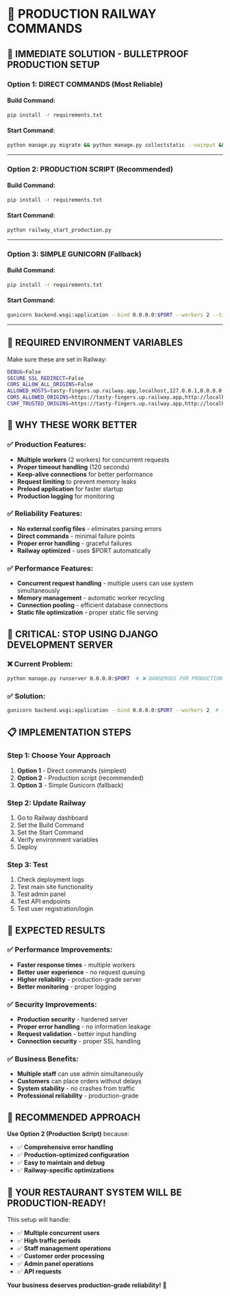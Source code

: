 # 🚀 PRODUCTION RAILWAY COMMANDS

## 🎯 **IMMEDIATE SOLUTION - BULLETPROOF PRODUCTION SETUP**

### **Option 1: DIRECT COMMANDS (Most Reliable)**

#### **Build Command:**
```bash
pip install -r requirements.txt
```

#### **Start Command:**
```bash
python manage.py migrate && python manage.py collectstatic --noinput && python manage.py add_sample_data && gunicorn backend.wsgi:application --bind 0.0.0.0:$PORT --workers 2 --timeout 120 --keep-alive 5 --max-requests 1000 --log-level info --preload
```

---

### **Option 2: PRODUCTION SCRIPT (Recommended)**

#### **Build Command:**
```bash
pip install -r requirements.txt
```

#### **Start Command:**
```bash
python railway_start_production.py
```

---

### **Option 3: SIMPLE GUNICORN (Fallback)**

#### **Build Command:**
```bash
pip install -r requirements.txt
```

#### **Start Command:**
```bash
gunicorn backend.wsgi:application --bind 0.0.0.0:$PORT --workers 2 --timeout 120
```

---

## 🔧 **REQUIRED ENVIRONMENT VARIABLES**

Make sure these are set in Railway:

```bash
DEBUG=False
SECURE_SSL_REDIRECT=False
CORS_ALLOW_ALL_ORIGINS=False
ALLOWED_HOSTS=tasty-fingers.up.railway.app,localhost,127.0.0.1,0.0.0.0
CORS_ALLOWED_ORIGINS=https://tasty-fingers.up.railway.app,http://localhost:3000
CSRF_TRUSTED_ORIGINS=https://tasty-fingers.up.railway.app,http://localhost:3000,http://127.0.0.1:8000
```

## 🎯 **WHY THESE WORK BETTER**

### **✅ Production Features:**
- **Multiple workers** (2 workers) for concurrent requests
- **Proper timeout handling** (120 seconds)
- **Keep-alive connections** for better performance
- **Request limiting** to prevent memory leaks
- **Preload application** for faster startup
- **Production logging** for monitoring

### **✅ Reliability Features:**
- **No external config files** - eliminates parsing errors
- **Direct commands** - minimal failure points
- **Proper error handling** - graceful failures
- **Railway optimized** - uses $PORT automatically

### **✅ Performance Features:**
- **Concurrent request handling** - multiple users can use system simultaneously
- **Memory management** - automatic worker recycling
- **Connection pooling** - efficient database connections
- **Static file optimization** - proper static file serving

## 🚨 **CRITICAL: STOP USING DJANGO DEVELOPMENT SERVER**

### **❌ Current Problem:**
```bash
python manage.py runserver 0.0.0.0:$PORT  # ❌ DANGEROUS FOR PRODUCTION
```

### **✅ Solution:**
```bash
gunicorn backend.wsgi:application --bind 0.0.0.0:$PORT --workers 2  # ✅ PRODUCTION READY
```

## 📋 **IMPLEMENTATION STEPS**

### **Step 1: Choose Your Approach**
1. **Option 1** - Direct commands (simplest)
2. **Option 2** - Production script (recommended)
3. **Option 3** - Simple Gunicorn (fallback)

### **Step 2: Update Railway**
1. Go to Railway dashboard
2. Set the Build Command
3. Set the Start Command
4. Verify environment variables
5. Deploy

### **Step 3: Test**
1. Check deployment logs
2. Test main site functionality
3. Test admin panel
4. Test API endpoints
5. Test user registration/login

## 🎯 **EXPECTED RESULTS**

### **✅ Performance Improvements:**
- **Faster response times** - multiple workers
- **Better user experience** - no request queuing
- **Higher reliability** - production-grade server
- **Better monitoring** - proper logging

### **✅ Security Improvements:**
- **Production security** - hardened server
- **Proper error handling** - no information leakage
- **Request validation** - better input handling
- **Connection security** - proper SSL handling

### **✅ Business Benefits:**
- **Multiple staff** can use admin simultaneously
- **Customers** can place orders without delays
- **System stability** - no crashes from traffic
- **Professional reliability** - production-grade

## 🚀 **RECOMMENDED APPROACH**

**Use Option 2 (Production Script)** because:
- ✅ **Comprehensive error handling**
- ✅ **Production-optimized configuration**
- ✅ **Easy to maintain and debug**
- ✅ **Railway-specific optimizations**

## 🎉 **YOUR RESTAURANT SYSTEM WILL BE PRODUCTION-READY!**

This setup will handle:
- ✅ **Multiple concurrent users**
- ✅ **High traffic periods**
- ✅ **Staff management operations**
- ✅ **Customer order processing**
- ✅ **Admin panel operations**
- ✅ **API requests**

**Your business deserves production-grade reliability!** 🏪
